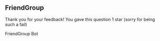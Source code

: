 ## FriendGroup

Thank you for your feedback! You gave this question 1 star (sorry for being such a fail)

FriendGroup Bot
